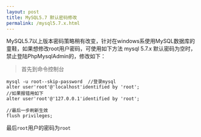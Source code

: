 ```yaml
---
layout: post
title: MySQL5.7 默认密码修改
permalink: /mysql5.7.x.html
---
```


MySQL5.7以上版本密码策略稍有改变，针对在windows系使用MySQL数据库的童鞋，如果想修改root用户密码，可使用如下方法
mysql 5.7.x 默认密码为空时，禁止登陆PhpMysqlAdmin的，修改如下：

>首先到命令控制台

```SHELL
mysql -u root--skip-password  //登录mysql
alter user'root'@'localhost'identified by 'root';
//如果报错用如下
alter user'root'@'127.0.0.1'identified by 'root';

//最后一步刷新生效
flush privileges;
```
最后`root`用户的密码为`root`